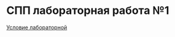 # СПП лабораторная работа №1

<p>
	<a href="https://mefody.gitbooks.io/lab-tasks/content/spp_sovremennie_platformi_programmirovaniya_-_3_kurs_poit/laboratornaya_rabota_1.html">Условие лабораторной</a>
</p>